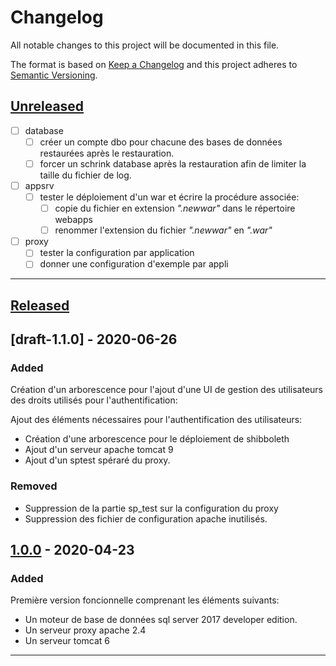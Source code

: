 # Changelog

All notable changes to this project will be documented in this file.

The format is based on [Keep a Changelog][Keep a Changelog] and this project adheres to [Semantic Versioning][Semantic Versioning].

## [Unreleased]

* [ ] database
  * [ ] créer un compte dbo pour chacune des bases de données restaurées après le restauration.
  * [ ] forcer un schrink database après la restauration afin de limiter la taille du fichier de log.
* [ ] appsrv
  * [ ] tester le déploiement d'un war et écrire la procédure associée:
    * [ ] copie du fichier en extension *".newwar"* dans le répertoire  webapps
    * [ ] renommer l'extension du fichier *".newwar"* en *".war"*
* [ ] proxy
  * [ ] tester la configuration par application
  * [ ] donner une configuration d'exemple par appli

---

## [Released]

## [draft-1.1.0] - 2020-06-26

### Added

Création d'un arborescence pour l'ajout d'une UI de gestion des utilisateurs des droits utilisés pour l'authentification:

Ajout des éléments nécessaires pour l'authentification des utilisateurs:

* Création d'une arborescence pour le déploiement de shibboleth
* Ajout d'un serveur apache tomcat 9
* Ajout d'un sptest spéraré du proxy.

### Removed

* Suppression de la partie sp_test sur la configuration du proxy
* Suppression des fichier de configuration apache inutilisés.

## [1.0.0] - 2020-04-23

### Added

Première version foncionnelle comprenant les éléments suivants:

* Un moteur de base de données sql server 2017 developer edition.
* Un serveur proxy apache 2.4
* Un serveur tomcat 6

---

<!-- Links -->
[Keep a Changelog]: https://keepachangelog.com/
[Semantic Versioning]: https://semver.org/

<!-- Versions -->
[Unreleased]: https://github.com/pontos3/ArobasLegacy/compare/v1.0.0...HEAD
[Released]: https://github.com/pontos3/ArobasLegacy/releases
[1.1.0]: https://github.com/pontos3/ArobasLegacy/compare/v1.0.0..v1.1.0
[1.0.0]: https://github.com/pontos3/ArobasLegacy/releases/v1.0.

